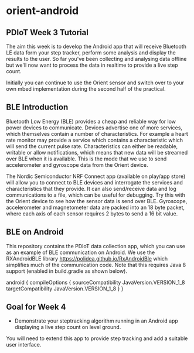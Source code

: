 # orient-android

PDIoT Week 3 Tutorial
---------------------

The aim this week is to develop the Android app that will receive Bluetooth LE data form your step tracker, perform some analysis and display the results to the user. So far you've been collecting and analysing data offline but we'll now want to process the data in realtime to provide a live step count.

Initially you can continue to use the Orient sensor and switch over to your own mbed implementation during the second half of the practical.

BLE Introduction
----------------

Bluetooth Low Energy (BLE) provides a cheap and reliable way for low power devices to communicate. Devices advertise one of more services, which themselves contain a number of characteristics. For example a heart rate monitor may provide a service which contains a characteristic which will send the current pulse rate. Characteristics can either be readable, writable or allow notifications, which means that new data will be streamed over BLE when it is available. This is the mode that we use to send accelerometer and gyroscope data from the Orient device.

The Nordic Semiconductor NRF Connect app (available on play/app store) will allow you to connect to BLE devices and interrogate the services and characteristics that they provide. It can also send/receive data and log communications to a file, which can be useful for debugging. Try this with the Orient device to see how the sensor data is send over BLE. Gyroscope, accelerometer and magnetometer data are packed into an 18 byte packet, where each axis of each sensor requires 2 bytes to send a 16 bit value.

BLE on Android
--------------

This repository contains the PDIoT data collection app, which you can use as an example of BLE communication on Android. We use the RXAndroidBLE library https://polidea.github.io/RxAndroidBle which simplifies much of the communication code. Note that this requires Java 8 support (enabled in build.gradle as shown below).

android {
	compileOptions {
    	    sourceCompatibility JavaVersion.VERSION_1_8
        	targetCompatibility JavaVersion.VERSION_1_8
    }
}

Goal for Week 4
---------------

- Demonstrate your steptracking algorithm running in an Android app displaying a live step count on level ground.


You will need to extend this app to provide step tracking and add a suitable user interface.
